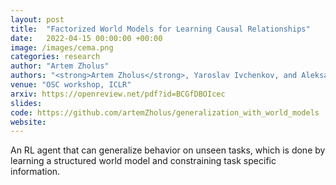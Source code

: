 ```yaml
---
layout: post
title:  "Factorized World Models for Learning Causal Relationships"
date:   2022-04-15 00:00:00 +00:00
image: /images/cema.png
categories: research
author: "Artem Zholus"
authors: "<strong>Artem Zholus</strong>, Yaroslav Ivchenkov, and Aleksandr Panov"
venue: "OSC workshop, ICLR"
arxiv: https://openreview.net/pdf?id=BCGfDBOIcec
slides: 
code: https://github.com/artemZholus/generalization_with_world_models
website: 
---
```

An RL agent that can generalize behavior on unseen tasks, which is done by learning a structured world model and constraining task specific information.
